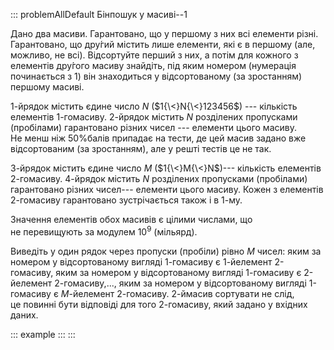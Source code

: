 ::: problemAllDefault
Бінпошук у масиві--1

Дано два масиви. Гарантовано, що у першому з них всі елементи різні.
Гарантовано, що дру́гий містить лише елементи, які є в першому (але,
можливо, не всі). Відсортуйте перший з них, а потім для кожного з
елементів дру́гого масиву знайдіть, під яким номером (нумерація
починається з 1) він знаходиться у відсортованому (за зростанням)
першому масиві.

1-йрядок містить єдине число $N$ ($1{\<}N{\<}123456$) --- кількість
елементів 1-гомасиву. 2-йрядок містить $N$ розділених пропусками
(пробілами) гарантовано різних чисел --- елементи цього масиву. Не менш
ніж 50%балів припадає на тести, де цей масив задано вже відсортованим
(за зростанням), але у решті тестів це не так.

3-йрядок містить єдине число $M$ ($1{\<}M{\<}N$)--- кількість елементів
2-гомасиву. 4-йрядок містить $N$ розділених пропусками (пробілами)
гарантовано різних чисел--- елементи цього масиву. Кожен з елементів
2-гомасиву гарантовано зустрічається також і в 1-му.

Значення елементів обох масивів є цілими числами, що не перевищують за
модулем $10^9$ (мільярд).

Виведіть у один рядок через пропуски (пробіли) рівно $M$ чисел: яким за
номером у відсортованому вигляді 1-гомасиву є 1-йелемент 2-гомасиву,
яким за номером у відсортованому вигляді 1-гомасиву є 2-йелемент
2-гомасиву,..., яким за номером у відсортованому вигляді 1-гомасиву є
$M$-йелемент 2-гомасиву. 2-ймасив сортувати не слід, це повинні бути
відповіді для того 2-гомасиву, який задано у вхідних даних.

::: example
:::
:::

